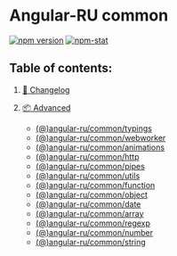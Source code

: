 # Angular-RU common

[![npm version](https://badge.fury.io/js/%40angular-ru%2Fcommon.svg)](https://badge.fury.io/js/%40angular-ru%2Fcommon)
[![npm-stat](https://img.shields.io/npm/dt/@angular-ru/common.svg)](https://npm-stat.com/charts.html?package=@angular-ru/common&from=2017-01-12)

## Table of contents:

1. [📖 Changelog](https://github.com/Angular-RU/angular-ru-sdk/blob/master/packages/common/CHANGELOG.md)
2. [📦 Advanced](#table-of-contents)

    - [(@)angular-ru/common/typings](https://github.com/Angular-RU/angular-ru-sdk/blob/master/packages/common/docs/typings.md)
    - [(@)angular-ru/common/webworker](https://github.com/Angular-RU/angular-ru-sdk/blob/master/packages/common/docs/webworker.md)
    - [(@)angular-ru/common/animations](https://github.com/Angular-RU/angular-ru-sdk/blob/master/packages/common/docs/animations.md)
    - [(@)angular-ru/common/http](https://github.com/Angular-RU/angular-ru-sdk/blob/master/packages/common/docs/http.md)
    - [(@)angular-ru/common/pipes](https://github.com/Angular-RU/angular-ru-sdk/blob/master/packages/common/docs/pipes.md)
    - [(@)angular-ru/common/utils](https://github.com/Angular-RU/angular-ru-sdk/blob/master/packages/common/docs/utils.md)
    - [(@)angular-ru/common/function](https://github.com/Angular-RU/angular-ru-sdk/blob/master/packages/common/docs/function.md)
    - [(@)angular-ru/common/object](https://github.com/Angular-RU/angular-ru-sdk/blob/master/packages/common/docs/object.md)
    - [(@)angular-ru/common/date](https://github.com/Angular-RU/angular-ru-sdk/blob/master/packages/common/docs/date.md)
    - [(@)angular-ru/common/array](https://github.com/Angular-RU/angular-ru-sdk/blob/master/packages/common/docs/array.md)
    - [(@)angular-ru/common/regexp](https://github.com/Angular-RU/angular-ru-sdk/blob/master/packages/common/docs/regexp.md)
    - [(@)angular-ru/common/number](https://github.com/Angular-RU/angular-ru-sdk/blob/master/packages/common/docs/number.md)
    - [(@)angular-ru/common/string](https://github.com/Angular-RU/angular-ru-sdk/blob/master/packages/common/docs/string.md)
